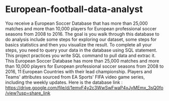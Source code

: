 # European-football-data-analyst
You receive a European Soccer Database that has more than 25,000 matches and more than 10,000 players for European professional soccer seasons from 2008 to 2016. The goal is you walk through this database to do analysis include some steps for exploring our dataset, some steps for basics statistics and then you visualize the result. To complete all your steps, you need to query your data in the database using SQL statement. This project practices you write SQL command to pull data and extrac it.
This European Soccer Database has more than 25,000 matches and more than 10,000 players for European professional soccer seasons from 2008 to 2016, 11 European Countries with their lead championship. Players and Teams' attributes sourced from EA Sports' FIFA video game series, including the weekly updates.
Here is the database link : https://drive.google.com/file/d/1emvF4y2c3WwSwFwaP4xJyMEmx_3sQ0fo/view?usp=share_link
